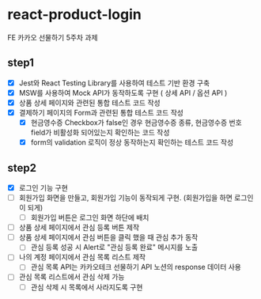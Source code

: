 # react-product-login

FE 카카오 선물하기 5주차 과제

## step1

- [x] Jest와 React Testing Library를 사용하여 테스트 기반 환경 구축
- [x] MSW를 사용하여 Mock API가 동작하도록 구현 ( 상세 API / 옵션 API )
- [x] 상품 상세 페이지와 관련된 통합 테스트 코드 작성
- [x] 결제하기 페이지의 Form과 관련된 통합 테스트 코드 작성
  - [x] 현금영수증 Checkbox가 false인 경우 현금영수증 종류, 현금영수증 번호 field가 비활성화 되어있는지 확인하는 코드 작성
  - [x] form의 validation 로직이 정상 동작하는지 확인하는 테스트 코드 작성

## step2

- [x] 로그인 기능 구현
- [ ] 회원가입 화면을 만들고, 회원가입 기능이 동작되게 구현. (회원가입을 하면 로그인이 되게)
  - [ ] 회원가입 버튼은 로그인 화면 하단에 배치
- [ ] 상품 상세 페이지에서 관심 등록 버튼 제작
- [ ] 상품 상세 페이지에서 관심 버튼을 클릭 했을 때 관심 추가 동작
  - [ ] 관심 등록 성공 시 Alert로 "관심 등록 완료" 메시지를 노출
- [ ] 나의 계정 페이지에서 관심 목록 리스트 제작
  - [ ] 관심 목록 API는 카카오테크 선물하기 API 노션의 response 데이터 사용
- [ ] 관심 목록 리스트에서 관심 삭제 가능
  - [ ] 관심 삭제 시 목록에서 사라지도록 구현
